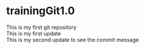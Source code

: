 # trainingGit1.0
This is my first git repository
<br>
This is my first update
<br>
This is my second update to see the commit message
